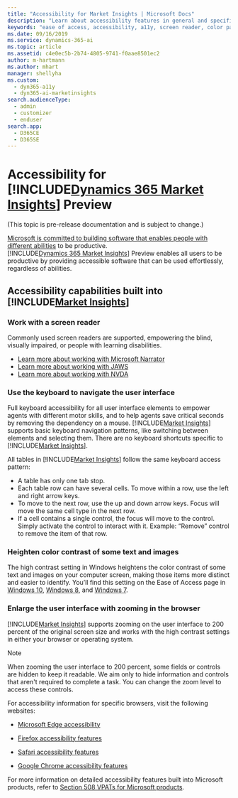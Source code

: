 ```yaml
---
title: "Accessibility for Market Insights | Microsoft Docs"
description: "Learn about accessibility features in general and specifically in Market Insights."
keywords: "ease of access, accessibility, a11y, screen reader, color patterns"
ms.date: 09/16/2019
ms.service: dynamics-365-ai
ms.topic: article
ms.assetid: c4e0ec5b-2b74-4805-9741-f0aae8501ec2
author: m-hartmann
ms.author: mhart
manager: shellyha
ms.custom: 
  - dyn365-a11y
  - dyn365-ai-marketinsights
search.audienceType: 
  - admin
  - customizer
  - enduser
search.app: 
  - D365CE
  - D365SE
---
```


# Accessibility for [!INCLUDE[Dynamics 365 Market Insights](../includes/pn-market-insights-long.md)] Preview

(This topic is pre-release documentation and is subject to change.)

[Microsoft is committed to building software that enables people with different abilities](https://go.microsoft.com/fwlink/p/?LinkId=526256) to be productive.   
[!INCLUDE[Dynamics 365 Market Insights](../includes/pn-market-insights-long.md)] Preview enables all users to be productive by providing accessible software that can be used effortlessly, regardless of abilities. 

## Accessibility capabilities built into [!INCLUDE[Market Insights](../includes/pn-market-insights-short.md)]

### Work with a screen reader

Commonly used screen readers are supported, empowering the blind, visually impaired, or people with learning disabilities. 

- [Learn more about working with Microsoft Narrator](https://support.microsoft.com/help/22798)
- [Learn more about working with JAWS](http://www.freedomscientific.com/Products/Blindness/JawsDocumentation)
- [Learn more about working with NVDA](https://www.nvaccess.org/get-help/)

### Use the keyboard to navigate the user interface

Full keyboard accessibility for all user interface elements to empower agents with different motor skills, and to help agents save critical seconds by removing the dependency on a mouse. 
[!INCLUDE[Market Insights](../includes/pn-market-insights-short.md)] supports basic keyboard navigation patterns, like switching between elements and selecting them. There are no keyboard shortcuts specific to [!INCLUDE[Market Insights](../includes/pn-market-insights-short.md)].

All tables in [!INCLUDE[Market Insights](../includes/pn-market-insights-short.md)] follow the same keyboard access pattern:

- A table has only one tab stop.
- Each table row can have several cells. To move within a row, use the left and right arrow keys.
- To move to the next row, use the up and down arrow keys. Focus will move the same cell type in the next row.
- If a cell contains a single control, the focus will move to the control. Simply activate the control to interact with it. Example: “Remove” control to remove the item of that row.

### Heighten color contrast of some text and images

The high contrast setting in Windows heightens the color contrast of some text and images on your computer screen, making those items more distinct and easier to identify. You’ll find this setting on the Ease of Access page in [Windows 10](https://www.microsoft.com/enable/products/windows10/default.aspx), [Windows 8](https://www.microsoft.com/enable/products/windows8/default.aspx), and [Windows 7](https://www.microsoft.com/enable/products/windows7/default.aspx).

### Enlarge the user interface with zooming in the browser

[!INCLUDE[Market Insights](../includes/pn-market-insights-short.md)] supports zooming on the user interface to 200 percent of the original screen size and works with the high contrast settings in either your browser or operating system.

> [!NOTE]
> When zooming the user interface to 200 percent, some fields or controls are hidden to keep it readable. We aim only to hide information and controls that aren't required to complete a task. You can change the zoom level to access these controls. 

For accessibility information for specific browsers, visit the following websites:  
  
-   [Microsoft Edge accessibility](https://docs.microsoft.com/microsoft-edge/accessibility)  
  
-   [Firefox accessibility features](http://support.mozilla.org/kb/accessibility-features-firefox-make-firefox-and-we?redirectlocale=en-US&redirectslug=accessibility)  
  
-   [Safari accessibility features](https://www.apple.com/support/accessibility/)  
  
-   [Google Chrome accessibility features](https://sites.google.com/a/chromium.org/dev/user-experience)  
  
For more information on detailed accessibility features built into Microsoft products, refer to [Section 508 VPATs for Microsoft products](https://enterprise.microsoft.com/industries/government/section-508-vpats-for-microsoft-products/).  
